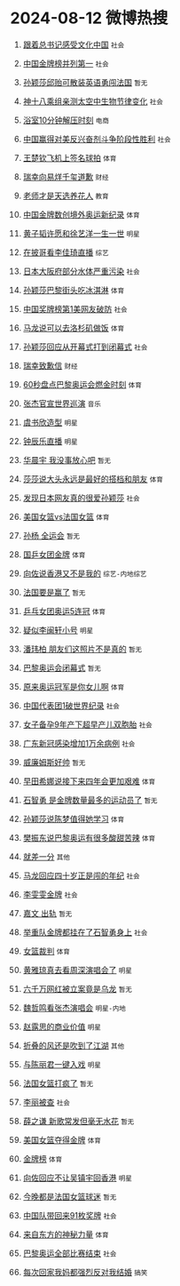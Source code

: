 # 2024-08-12 微博热搜 
1. [跟着总书记感受文化中国](https://m.weibo.cn/search?containerid=100103type%3D1%26t%3D10%26q%3D%23%E8%B7%9F%E7%9D%80%E6%80%BB%E4%B9%A6%E8%AE%B0%E6%84%9F%E5%8F%97%E6%96%87%E5%8C%96%E4%B8%AD%E5%9B%BD%23&stream_entry_id=51&isnewpage=1&extparam=seat%3D1%26stream_entry_id%3D51%26c_type%3D51%26dgr%3D0%26cate%3D10103%26q%3D%2523%25E8%25B7%259F%25E7%259D%2580%25E6%2580%25BB%25E4%25B9%25A6%25E8%25AE%25B0%25E6%2584%259F%25E5%258F%2597%25E6%2596%2587%25E5%258C%2596%25E4%25B8%25AD%25E5%259B%25BD%2523%26pos%3D0%26filter_type%3Drealtimehot%26display_time%3D1723395897%26pre_seqid%3D172339589759201353784) `社会` 

2. [中国金牌榜并列第一](https://m.weibo.cn/search?containerid=100103type%3D1%26t%3D10%26q%3D%23%E4%B8%AD%E5%9B%BD%E9%87%91%E7%89%8C%E6%A6%9C%E5%B9%B6%E5%88%97%E7%AC%AC%E4%B8%80%23&stream_entry_id=31&isnewpage=1&extparam=seat%3D1%26stream_entry_id%3D31%26band_rank%3D1%26dgr%3D0%26pos%3D0%26filter_type%3Drealtimehot%26c_type%3D31%26q%3D%2523%25E4%25B8%25AD%25E5%259B%25BD%25E9%2587%2591%25E7%2589%258C%25E6%25A6%259C%25E5%25B9%25B6%25E5%2588%2597%25E7%25AC%25AC%25E4%25B8%2580%2523%26lcate%3D5001%26cate%3D5001%26realpos%3D1%26flag%3D4%26display_time%3D1723395897%26pre_seqid%3D172339589759201353784) `社会` 

3. [孙颖莎邱贻可散装英语勇闯法国](https://m.weibo.cn/search?containerid=100103type%3D1%26t%3D10%26q%3D%E5%AD%99%E9%A2%96%E8%8E%8E%E9%82%B1%E8%B4%BB%E5%8F%AF%E6%95%A3%E8%A3%85%E8%8B%B1%E8%AF%AD%E5%8B%87%E9%97%AF%E6%B3%95%E5%9B%BD&stream_entry_id=31&isnewpage=1&extparam=seat%3D1%26stream_entry_id%3D31%26band_rank%3D2%26dgr%3D0%26pos%3D1%26filter_type%3Drealtimehot%26c_type%3D31%26q%3D%25E5%25AD%2599%25E9%25A2%2596%25E8%258E%258E%25E9%2582%25B1%25E8%25B4%25BB%25E5%258F%25AF%25E6%2595%25A3%25E8%25A3%2585%25E8%258B%25B1%25E8%25AF%25AD%25E5%258B%2587%25E9%2597%25AF%25E6%25B3%2595%25E5%259B%25BD%26lcate%3D5001%26cate%3D5001%26realpos%3D2%26flag%3D1%26display_time%3D1723395897%26pre_seqid%3D172339589759201353784) `暂无` 

4. [神十八乘组亲测太空中生物节律变化](https://m.weibo.cn/search?containerid=100103type%3D1%26t%3D10%26q%3D%23%E7%A5%9E%E5%8D%81%E5%85%AB%E4%B9%98%E7%BB%84%E4%BA%B2%E6%B5%8B%E5%A4%AA%E7%A9%BA%E4%B8%AD%E7%94%9F%E7%89%A9%E8%8A%82%E5%BE%8B%E5%8F%98%E5%8C%96%23&stream_entry_id=31&isnewpage=1&extparam=seat%3D1%26stream_entry_id%3D31%26band_rank%3D3%26dgr%3D0%26pos%3D2%26filter_type%3Drealtimehot%26c_type%3D31%26q%3D%2523%25E7%25A5%259E%25E5%258D%2581%25E5%2585%25AB%25E4%25B9%2598%25E7%25BB%2584%25E4%25BA%25B2%25E6%25B5%258B%25E5%25A4%25AA%25E7%25A9%25BA%25E4%25B8%25AD%25E7%2594%259F%25E7%2589%25A9%25E8%258A%2582%25E5%25BE%258B%25E5%258F%2598%25E5%258C%2596%2523%26lcate%3D5001%26cate%3D5001%26realpos%3D3%26flag%3D0%26display_time%3D1723395897%26pre_seqid%3D172339589759201353784) `社会` 

5. [浴室10分钟解压时刻](https://m.weibo.cn/search?containerid=100103type%3D1%26t%3D10%26q%3D%23%E6%B5%B4%E5%AE%A410%E5%88%86%E9%92%9F%E8%A7%A3%E5%8E%8B%E6%97%B6%E5%88%BB%23&stream_entry_id=31&isnewpage=1&extparam=seat%3D1%26stream_entry_id%3D31%26band_rank%3D4%26dgr%3D0%26is_ad_pos%3D1%26pos%3D3%26filter_type%3Drealtimehot%26c_type%3D31%26adid%3D249840%26cate%3D5001%26topic_ad%3D1%26q%3D%2523%25E6%25B5%25B4%25E5%25AE%25A410%25E5%2588%2586%25E9%2592%259F%25E8%25A7%25A3%25E5%258E%258B%25E6%2597%25B6%25E5%2588%25BB%2523%26lcate%3D5001%26display_time%3D1723395897%26pre_seqid%3D172339589759201353784) `电商` 

6. [中国赢得对美反兴奋剂斗争阶段性胜利](https://m.weibo.cn/search?containerid=100103type%3D1%26t%3D10%26q%3D%23%E4%B8%AD%E5%9B%BD%E8%B5%A2%E5%BE%97%E5%AF%B9%E7%BE%8E%E5%8F%8D%E5%85%B4%E5%A5%8B%E5%89%82%E6%96%97%E4%BA%89%E9%98%B6%E6%AE%B5%E6%80%A7%E8%83%9C%E5%88%A9%23&stream_entry_id=31&isnewpage=1&extparam=seat%3D1%26stream_entry_id%3D31%26band_rank%3D4%26dgr%3D0%26pos%3D4%26filter_type%3Drealtimehot%26c_type%3D31%26q%3D%2523%25E4%25B8%25AD%25E5%259B%25BD%25E8%25B5%25A2%25E5%25BE%2597%25E5%25AF%25B9%25E7%25BE%258E%25E5%258F%258D%25E5%2585%25B4%25E5%25A5%258B%25E5%2589%2582%25E6%2596%2597%25E4%25BA%2589%25E9%2598%25B6%25E6%25AE%25B5%25E6%2580%25A7%25E8%2583%259C%25E5%2588%25A9%2523%26lcate%3D5001%26cate%3D5001%26realpos%3D4%26flag%3D1%26display_time%3D1723395897%26pre_seqid%3D172339589759201353784) `社会` 

7. [王楚钦飞机上签名球拍](https://m.weibo.cn/search?containerid=100103type%3D1%26t%3D10%26q%3D%23%E7%8E%8B%E6%A5%9A%E9%92%A6%E9%A3%9E%E6%9C%BA%E4%B8%8A%E7%AD%BE%E5%90%8D%E7%90%83%E6%8B%8D%23&stream_entry_id=31&isnewpage=1&extparam=seat%3D1%26stream_entry_id%3D31%26band_rank%3D5%26dgr%3D0%26pos%3D5%26filter_type%3Drealtimehot%26c_type%3D31%26q%3D%2523%25E7%258E%258B%25E6%25A5%259A%25E9%2592%25A6%25E9%25A3%259E%25E6%259C%25BA%25E4%25B8%258A%25E7%25AD%25BE%25E5%2590%258D%25E7%2590%2583%25E6%258B%258D%2523%26lcate%3D5001%26cate%3D5001%26realpos%3D5%26flag%3D2%26display_time%3D1723395897%26pre_seqid%3D172339589759201353784) `体育` 

8. [瑞幸向易烊千玺道歉](https://m.weibo.cn/search?containerid=100103type%3D1%26t%3D10%26q%3D%23%E7%91%9E%E5%B9%B8%E5%90%91%E6%98%93%E7%83%8A%E5%8D%83%E7%8E%BA%E9%81%93%E6%AD%89%23&stream_entry_id=31&isnewpage=1&extparam=seat%3D1%26stream_entry_id%3D31%26band_rank%3D6%26dgr%3D0%26pos%3D6%26filter_type%3Drealtimehot%26c_type%3D31%26q%3D%2523%25E7%2591%259E%25E5%25B9%25B8%25E5%2590%2591%25E6%2598%2593%25E7%2583%258A%25E5%258D%2583%25E7%258E%25BA%25E9%2581%2593%25E6%25AD%2589%2523%26lcate%3D5001%26cate%3D5001%26realpos%3D6%26flag%3D1%26display_time%3D1723395897%26pre_seqid%3D172339589759201353784) `财经` 

9. [老师才是天选养花人](https://m.weibo.cn/search?containerid=100103type%3D1%26t%3D10%26q%3D%23%E8%80%81%E5%B8%88%E6%89%8D%E6%98%AF%E5%A4%A9%E9%80%89%E5%85%BB%E8%8A%B1%E4%BA%BA%23&stream_entry_id=31&isnewpage=1&extparam=seat%3D1%26stream_entry_id%3D31%26band_rank%3D7%26dgr%3D0%26is_ad_pos%3D1%26pos%3D7%26filter_type%3Drealtimehot%26c_type%3D31%26adid%3D249581%26cate%3D5001%26topic_ad%3D1%26q%3D%2523%25E8%2580%2581%25E5%25B8%2588%25E6%2589%258D%25E6%2598%25AF%25E5%25A4%25A9%25E9%2580%2589%25E5%2585%25BB%25E8%258A%25B1%25E4%25BA%25BA%2523%26lcate%3D5001%26display_time%3D1723395897%26pre_seqid%3D172339589759201353784) `教育` 

10. [中国金牌数创境外奥运新纪录](https://m.weibo.cn/search?containerid=100103type%3D1%26t%3D10%26q%3D%23%E4%B8%AD%E5%9B%BD%E9%87%91%E7%89%8C%E6%95%B0%E5%88%9B%E5%A2%83%E5%A4%96%E5%A5%A5%E8%BF%90%E6%96%B0%E7%BA%AA%E5%BD%95%23&stream_entry_id=31&isnewpage=1&extparam=seat%3D1%26stream_entry_id%3D31%26band_rank%3D7%26dgr%3D0%26pos%3D8%26filter_type%3Drealtimehot%26c_type%3D31%26q%3D%2523%25E4%25B8%25AD%25E5%259B%25BD%25E9%2587%2591%25E7%2589%258C%25E6%2595%25B0%25E5%2588%259B%25E5%25A2%2583%25E5%25A4%2596%25E5%25A5%25A5%25E8%25BF%2590%25E6%2596%25B0%25E7%25BA%25AA%25E5%25BD%2595%2523%26lcate%3D5001%26cate%3D5001%26realpos%3D7%26flag%3D0%26display_time%3D1723395897%26pre_seqid%3D172339589759201353784) `体育` 

11. [黄子韬许愿和徐艺洋一生一世](https://m.weibo.cn/search?containerid=100103type%3D1%26t%3D10%26q%3D%23%E9%BB%84%E5%AD%90%E9%9F%AC%E8%AE%B8%E6%84%BF%E5%92%8C%E5%BE%90%E8%89%BA%E6%B4%8B%E4%B8%80%E7%94%9F%E4%B8%80%E4%B8%96%23&stream_entry_id=31&isnewpage=1&extparam=seat%3D1%26stream_entry_id%3D31%26band_rank%3D8%26dgr%3D0%26pos%3D9%26filter_type%3Drealtimehot%26c_type%3D31%26q%3D%2523%25E9%25BB%2584%25E5%25AD%2590%25E9%259F%25AC%25E8%25AE%25B8%25E6%2584%25BF%25E5%2592%258C%25E5%25BE%2590%25E8%2589%25BA%25E6%25B4%258B%25E4%25B8%2580%25E7%2594%259F%25E4%25B8%2580%25E4%25B8%2596%2523%26lcate%3D5001%26cate%3D5001%26realpos%3D8%26flag%3D2%26display_time%3D1723395897%26pre_seqid%3D172339589759201353784) `明星` 

12. [在披哥看李佳琦直播](https://m.weibo.cn/search?containerid=100103type%3D1%26t%3D10%26q%3D%23%E5%9C%A8%E6%8A%AB%E5%93%A5%E7%9C%8B%E6%9D%8E%E4%BD%B3%E7%90%A6%E7%9B%B4%E6%92%AD%23&stream_entry_id=31&isnewpage=1&extparam=seat%3D1%26stream_entry_id%3D31%26band_rank%3D9%26dgr%3D0%26pos%3D10%26filter_type%3Drealtimehot%26c_type%3D31%26q%3D%2523%25E5%259C%25A8%25E6%258A%25AB%25E5%2593%25A5%25E7%259C%258B%25E6%259D%258E%25E4%25BD%25B3%25E7%2590%25A6%25E7%259B%25B4%25E6%2592%25AD%2523%26lcate%3D5001%26cate%3D5001%26realpos%3D9%26flag%3D1%26display_time%3D1723395897%26pre_seqid%3D172339589759201353784) `综艺` 

13. [日本大阪府部分水体严重污染](https://m.weibo.cn/search?containerid=100103type%3D1%26t%3D10%26q%3D%23%E6%97%A5%E6%9C%AC%E5%A4%A7%E9%98%AA%E5%BA%9C%E9%83%A8%E5%88%86%E6%B0%B4%E4%BD%93%E4%B8%A5%E9%87%8D%E6%B1%A1%E6%9F%93%23&stream_entry_id=31&isnewpage=1&extparam=seat%3D1%26stream_entry_id%3D31%26band_rank%3D10%26dgr%3D0%26pos%3D11%26filter_type%3Drealtimehot%26c_type%3D31%26q%3D%2523%25E6%2597%25A5%25E6%259C%25AC%25E5%25A4%25A7%25E9%2598%25AA%25E5%25BA%259C%25E9%2583%25A8%25E5%2588%2586%25E6%25B0%25B4%25E4%25BD%2593%25E4%25B8%25A5%25E9%2587%258D%25E6%25B1%25A1%25E6%259F%2593%2523%26lcate%3D5001%26cate%3D5001%26realpos%3D10%26flag%3D0%26display_time%3D1723395897%26pre_seqid%3D172339589759201353784) `社会` 

14. [孙颖莎巴黎街头吃冰淇淋](https://m.weibo.cn/search?containerid=100103type%3D1%26t%3D10%26q%3D%23%E5%AD%99%E9%A2%96%E8%8E%8E%E5%B7%B4%E9%BB%8E%E8%A1%97%E5%A4%B4%E5%90%83%E5%86%B0%E6%B7%87%E6%B7%8B%23&stream_entry_id=31&isnewpage=1&extparam=seat%3D1%26stream_entry_id%3D31%26band_rank%3D11%26dgr%3D0%26pos%3D12%26filter_type%3Drealtimehot%26c_type%3D31%26q%3D%2523%25E5%25AD%2599%25E9%25A2%2596%25E8%258E%258E%25E5%25B7%25B4%25E9%25BB%258E%25E8%25A1%2597%25E5%25A4%25B4%25E5%2590%2583%25E5%2586%25B0%25E6%25B7%2587%25E6%25B7%258B%2523%26lcate%3D5001%26cate%3D5001%26realpos%3D11%26flag%3D1%26display_time%3D1723395897%26pre_seqid%3D172339589759201353784) `体育` 

15. [中国奖牌榜第1美网友破防](https://m.weibo.cn/search?containerid=100103type%3D1%26t%3D10%26q%3D%23%E4%B8%AD%E5%9B%BD%E5%A5%96%E7%89%8C%E6%A6%9C%E7%AC%AC1%E7%BE%8E%E7%BD%91%E5%8F%8B%E7%A0%B4%E9%98%B2%23&stream_entry_id=31&isnewpage=1&extparam=seat%3D1%26stream_entry_id%3D31%26band_rank%3D12%26dgr%3D0%26pos%3D13%26filter_type%3Drealtimehot%26c_type%3D31%26q%3D%2523%25E4%25B8%25AD%25E5%259B%25BD%25E5%25A5%2596%25E7%2589%258C%25E6%25A6%259C%25E7%25AC%25AC1%25E7%25BE%258E%25E7%25BD%2591%25E5%258F%258B%25E7%25A0%25B4%25E9%2598%25B2%2523%26lcate%3D5001%26cate%3D5001%26realpos%3D12%26flag%3D0%26display_time%3D1723395897%26pre_seqid%3D172339589759201353784) `社会` 

16. [马龙说可以去洛杉矶做饭](https://m.weibo.cn/search?containerid=100103type%3D1%26t%3D10%26q%3D%23%E9%A9%AC%E9%BE%99%E8%AF%B4%E5%8F%AF%E4%BB%A5%E5%8E%BB%E6%B4%9B%E6%9D%89%E7%9F%B6%E5%81%9A%E9%A5%AD%23&stream_entry_id=31&isnewpage=1&extparam=seat%3D1%26stream_entry_id%3D31%26band_rank%3D13%26dgr%3D0%26pos%3D14%26filter_type%3Drealtimehot%26c_type%3D31%26q%3D%2523%25E9%25A9%25AC%25E9%25BE%2599%25E8%25AF%25B4%25E5%258F%25AF%25E4%25BB%25A5%25E5%258E%25BB%25E6%25B4%259B%25E6%259D%2589%25E7%259F%25B6%25E5%2581%259A%25E9%25A5%25AD%2523%26lcate%3D5001%26cate%3D5001%26realpos%3D13%26flag%3D1%26display_time%3D1723395897%26pre_seqid%3D172339589759201353784) `体育` 

17. [孙颖莎回应从开幕式打到闭幕式](https://m.weibo.cn/search?containerid=100103type%3D1%26t%3D10%26q%3D%23%E5%AD%99%E9%A2%96%E8%8E%8E%E5%9B%9E%E5%BA%94%E4%BB%8E%E5%BC%80%E5%B9%95%E5%BC%8F%E6%89%93%E5%88%B0%E9%97%AD%E5%B9%95%E5%BC%8F%23&stream_entry_id=31&isnewpage=1&extparam=seat%3D1%26stream_entry_id%3D31%26band_rank%3D14%26dgr%3D0%26pos%3D15%26filter_type%3Drealtimehot%26c_type%3D31%26q%3D%2523%25E5%25AD%2599%25E9%25A2%2596%25E8%258E%258E%25E5%259B%259E%25E5%25BA%2594%25E4%25BB%258E%25E5%25BC%2580%25E5%25B9%2595%25E5%25BC%258F%25E6%2589%2593%25E5%2588%25B0%25E9%2597%25AD%25E5%25B9%2595%25E5%25BC%258F%2523%26lcate%3D5001%26cate%3D5001%26realpos%3D14%26flag%3D1%26display_time%3D1723395897%26pre_seqid%3D172339589759201353784) `社会` 

18. [瑞幸致歉信](https://m.weibo.cn/search?containerid=100103type%3D1%26t%3D10%26q%3D%23%E7%91%9E%E5%B9%B8%E8%87%B4%E6%AD%89%E4%BF%A1%23&stream_entry_id=31&isnewpage=1&extparam=seat%3D1%26stream_entry_id%3D31%26band_rank%3D15%26dgr%3D0%26pos%3D16%26filter_type%3Drealtimehot%26c_type%3D31%26q%3D%2523%25E7%2591%259E%25E5%25B9%25B8%25E8%2587%25B4%25E6%25AD%2589%25E4%25BF%25A1%2523%26lcate%3D5001%26cate%3D5001%26realpos%3D15%26flag%3D0%26display_time%3D1723395897%26pre_seqid%3D172339589759201353784) `财经` 

19. [60秒盘点巴黎奥运会燃金时刻](https://m.weibo.cn/search?containerid=100103type%3D1%26t%3D10%26q%3D%2360%E7%A7%92%E7%9B%98%E7%82%B9%E5%B7%B4%E9%BB%8E%E5%A5%A5%E8%BF%90%E4%BC%9A%E7%87%83%E9%87%91%E6%97%B6%E5%88%BB%23&stream_entry_id=31&isnewpage=1&extparam=seat%3D1%26stream_entry_id%3D31%26band_rank%3D16%26dgr%3D0%26pos%3D17%26filter_type%3Drealtimehot%26c_type%3D31%26q%3D%252360%25E7%25A7%2592%25E7%259B%2598%25E7%2582%25B9%25E5%25B7%25B4%25E9%25BB%258E%25E5%25A5%25A5%25E8%25BF%2590%25E4%25BC%259A%25E7%2587%2583%25E9%2587%2591%25E6%2597%25B6%25E5%2588%25BB%2523%26lcate%3D5001%26cate%3D5001%26realpos%3D16%26flag%3D32768%26display_time%3D1723395897%26pre_seqid%3D172339589759201353784) `体育` 

20. [张杰官宣世界巡演](https://m.weibo.cn/search?containerid=100103type%3D1%26t%3D10%26q%3D%23%E5%BC%A0%E6%9D%B0%E5%AE%98%E5%AE%A3%E4%B8%96%E7%95%8C%E5%B7%A1%E6%BC%94%23&stream_entry_id=31&isnewpage=1&extparam=seat%3D1%26stream_entry_id%3D31%26band_rank%3D17%26dgr%3D0%26pos%3D18%26filter_type%3Drealtimehot%26c_type%3D31%26q%3D%2523%25E5%25BC%25A0%25E6%259D%25B0%25E5%25AE%2598%25E5%25AE%25A3%25E4%25B8%2596%25E7%2595%258C%25E5%25B7%25A1%25E6%25BC%2594%2523%26lcate%3D5001%26cate%3D5001%26realpos%3D17%26flag%3D0%26display_time%3D1723395897%26pre_seqid%3D172339589759201353784) `音乐` 

21. [虞书欣造型](https://m.weibo.cn/search?containerid=100103type%3D1%26t%3D10%26q%3D%E8%99%9E%E4%B9%A6%E6%AC%A3%E9%80%A0%E5%9E%8B&stream_entry_id=31&isnewpage=1&extparam=seat%3D1%26stream_entry_id%3D31%26band_rank%3D18%26dgr%3D0%26pos%3D19%26filter_type%3Drealtimehot%26c_type%3D31%26q%3D%25E8%2599%259E%25E4%25B9%25A6%25E6%25AC%25A3%25E9%2580%25A0%25E5%259E%258B%26lcate%3D5001%26cate%3D5001%26realpos%3D18%26flag%3D0%26display_time%3D1723395897%26pre_seqid%3D172339589759201353784) `明星` 

22. [钟辰乐直播](https://m.weibo.cn/search?containerid=100103type%3D1%26t%3D10%26q%3D%E9%92%9F%E8%BE%B0%E4%B9%90%E7%9B%B4%E6%92%AD&stream_entry_id=31&isnewpage=1&extparam=seat%3D1%26stream_entry_id%3D31%26band_rank%3D19%26dgr%3D0%26pos%3D20%26filter_type%3Drealtimehot%26c_type%3D31%26q%3D%25E9%2592%259F%25E8%25BE%25B0%25E4%25B9%2590%25E7%259B%25B4%25E6%2592%25AD%26lcate%3D5001%26cate%3D5001%26realpos%3D19%26flag%3D1%26display_time%3D1723395897%26pre_seqid%3D172339589759201353784) `明星` 

23. [华晨宇 我没事放心吧](https://m.weibo.cn/search?containerid=100103type%3D1%26t%3D10%26q%3D%E5%8D%8E%E6%99%A8%E5%AE%87+%E6%88%91%E6%B2%A1%E4%BA%8B%E6%94%BE%E5%BF%83%E5%90%A7&stream_entry_id=31&isnewpage=1&extparam=seat%3D1%26stream_entry_id%3D31%26band_rank%3D20%26dgr%3D0%26pos%3D21%26filter_type%3Drealtimehot%26c_type%3D31%26q%3D%25E5%258D%258E%25E6%2599%25A8%25E5%25AE%2587%2520%25E6%2588%2591%25E6%25B2%25A1%25E4%25BA%258B%25E6%2594%25BE%25E5%25BF%2583%25E5%2590%25A7%26lcate%3D5001%26cate%3D5001%26realpos%3D20%26flag%3D1%26display_time%3D1723395897%26pre_seqid%3D172339589759201353784) `暂无` 

24. [莎莎说大头永远是最好的搭档和朋友](https://m.weibo.cn/search?containerid=100103type%3D1%26t%3D10%26q%3D%23%E8%8E%8E%E8%8E%8E%E8%AF%B4%E5%A4%A7%E5%A4%B4%E6%B0%B8%E8%BF%9C%E6%98%AF%E6%9C%80%E5%A5%BD%E7%9A%84%E6%90%AD%E6%A1%A3%E5%92%8C%E6%9C%8B%E5%8F%8B%23&stream_entry_id=31&isnewpage=1&extparam=seat%3D1%26stream_entry_id%3D31%26band_rank%3D21%26dgr%3D0%26pos%3D22%26filter_type%3Drealtimehot%26c_type%3D31%26q%3D%2523%25E8%258E%258E%25E8%258E%258E%25E8%25AF%25B4%25E5%25A4%25A7%25E5%25A4%25B4%25E6%25B0%25B8%25E8%25BF%259C%25E6%2598%25AF%25E6%259C%2580%25E5%25A5%25BD%25E7%259A%2584%25E6%2590%25AD%25E6%25A1%25A3%25E5%2592%258C%25E6%259C%258B%25E5%258F%258B%2523%26lcate%3D5001%26cate%3D5001%26realpos%3D21%26flag%3D0%26display_time%3D1723395897%26pre_seqid%3D172339589759201353784) `体育` 

25. [发现日本网友真的很爱孙颖莎](https://m.weibo.cn/search?containerid=100103type%3D1%26t%3D10%26q%3D%23%E5%8F%91%E7%8E%B0%E6%97%A5%E6%9C%AC%E7%BD%91%E5%8F%8B%E7%9C%9F%E7%9A%84%E5%BE%88%E7%88%B1%E5%AD%99%E9%A2%96%E8%8E%8E%23&stream_entry_id=31&isnewpage=1&extparam=seat%3D1%26stream_entry_id%3D31%26band_rank%3D22%26dgr%3D0%26pos%3D23%26filter_type%3Drealtimehot%26c_type%3D31%26q%3D%2523%25E5%258F%2591%25E7%258E%25B0%25E6%2597%25A5%25E6%259C%25AC%25E7%25BD%2591%25E5%258F%258B%25E7%259C%259F%25E7%259A%2584%25E5%25BE%2588%25E7%2588%25B1%25E5%25AD%2599%25E9%25A2%2596%25E8%258E%258E%2523%26lcate%3D5001%26cate%3D5001%26realpos%3D22%26flag%3D0%26display_time%3D1723395897%26pre_seqid%3D172339589759201353784) `社会` 

26. [美国女篮vs法国女篮](https://m.weibo.cn/search?containerid=100103type%3D1%26t%3D10%26q%3D%23%E7%BE%8E%E5%9B%BD%E5%A5%B3%E7%AF%AEvs%E6%B3%95%E5%9B%BD%E5%A5%B3%E7%AF%AE%23&stream_entry_id=31&isnewpage=1&extparam=seat%3D1%26stream_entry_id%3D31%26band_rank%3D23%26dgr%3D0%26pos%3D24%26filter_type%3Drealtimehot%26c_type%3D31%26q%3D%2523%25E7%25BE%258E%25E5%259B%25BD%25E5%25A5%25B3%25E7%25AF%25AEvs%25E6%25B3%2595%25E5%259B%25BD%25E5%25A5%25B3%25E7%25AF%25AE%2523%26lcate%3D5001%26cate%3D5001%26realpos%3D23%26flag%3D0%26display_time%3D1723395897%26pre_seqid%3D172339589759201353784) `体育` 

27. [孙杨 全运会](https://m.weibo.cn/search?containerid=100103type%3D1%26t%3D10%26q%3D%E5%AD%99%E6%9D%A8+%E5%85%A8%E8%BF%90%E4%BC%9A&stream_entry_id=31&isnewpage=1&extparam=seat%3D1%26stream_entry_id%3D31%26band_rank%3D24%26dgr%3D0%26pos%3D25%26filter_type%3Drealtimehot%26c_type%3D31%26q%3D%25E5%25AD%2599%25E6%259D%25A8%2520%25E5%2585%25A8%25E8%25BF%2590%25E4%25BC%259A%26lcate%3D5001%26cate%3D5001%26realpos%3D24%26flag%3D0%26display_time%3D1723395897%26pre_seqid%3D172339589759201353784) `暂无` 

28. [国乒女团金牌](https://m.weibo.cn/search?containerid=100103type%3D1%26t%3D10%26q%3D%23%E5%9B%BD%E4%B9%92%E5%A5%B3%E5%9B%A2%E9%87%91%E7%89%8C%23&stream_entry_id=31&isnewpage=1&extparam=seat%3D1%26stream_entry_id%3D31%26band_rank%3D25%26dgr%3D0%26pos%3D26%26filter_type%3Drealtimehot%26c_type%3D31%26q%3D%2523%25E5%259B%25BD%25E4%25B9%2592%25E5%25A5%25B3%25E5%259B%25A2%25E9%2587%2591%25E7%2589%258C%2523%26lcate%3D5001%26cate%3D5001%26realpos%3D25%26flag%3D0%26display_time%3D1723395897%26pre_seqid%3D172339589759201353784) `体育` 

29. [向佐说香港又不是我的](https://m.weibo.cn/search?containerid=100103type%3D1%26t%3D10%26q%3D%23%E5%90%91%E4%BD%90%E8%AF%B4%E9%A6%99%E6%B8%AF%E5%8F%88%E4%B8%8D%E6%98%AF%E6%88%91%E7%9A%84%23&stream_entry_id=31&isnewpage=1&extparam=seat%3D1%26stream_entry_id%3D31%26band_rank%3D26%26dgr%3D0%26pos%3D27%26filter_type%3Drealtimehot%26c_type%3D31%26q%3D%2523%25E5%2590%2591%25E4%25BD%2590%25E8%25AF%25B4%25E9%25A6%2599%25E6%25B8%25AF%25E5%258F%2588%25E4%25B8%258D%25E6%2598%25AF%25E6%2588%2591%25E7%259A%2584%2523%26lcate%3D5001%26cate%3D5001%26realpos%3D26%26flag%3D0%26display_time%3D1723395897%26pre_seqid%3D172339589759201353784) `综艺-内地综艺` 

30. [法国要是赢了](https://m.weibo.cn/search?containerid=100103type%3D1%26t%3D10%26q%3D%E6%B3%95%E5%9B%BD%E8%A6%81%E6%98%AF%E8%B5%A2%E4%BA%86&stream_entry_id=31&isnewpage=1&extparam=seat%3D1%26stream_entry_id%3D31%26band_rank%3D27%26dgr%3D0%26pos%3D28%26filter_type%3Drealtimehot%26c_type%3D31%26q%3D%25E6%25B3%2595%25E5%259B%25BD%25E8%25A6%2581%25E6%2598%25AF%25E8%25B5%25A2%25E4%25BA%2586%26lcate%3D5001%26cate%3D5001%26realpos%3D27%26flag%3D0%26display_time%3D1723395897%26pre_seqid%3D172339589759201353784) `暂无` 

31. [乒乓女团奥运5连冠](https://m.weibo.cn/search?containerid=100103type%3D1%26t%3D10%26q%3D%23%E4%B9%92%E4%B9%93%E5%A5%B3%E5%9B%A2%E5%A5%A5%E8%BF%905%E8%BF%9E%E5%86%A0%23&stream_entry_id=31&isnewpage=1&extparam=seat%3D1%26stream_entry_id%3D31%26band_rank%3D28%26dgr%3D0%26pos%3D29%26filter_type%3Drealtimehot%26c_type%3D31%26q%3D%2523%25E4%25B9%2592%25E4%25B9%2593%25E5%25A5%25B3%25E5%259B%25A2%25E5%25A5%25A5%25E8%25BF%25905%25E8%25BF%259E%25E5%2586%25A0%2523%26lcate%3D5001%26cate%3D5001%26realpos%3D28%26flag%3D0%26display_time%3D1723395897%26pre_seqid%3D172339589759201353784) `体育` 

32. [疑似李闽轩小号](https://m.weibo.cn/search?containerid=100103type%3D1%26t%3D10%26q%3D%23%E7%96%91%E4%BC%BC%E6%9D%8E%E9%97%BD%E8%BD%A9%E5%B0%8F%E5%8F%B7%23&stream_entry_id=31&isnewpage=1&extparam=seat%3D1%26stream_entry_id%3D31%26band_rank%3D29%26dgr%3D0%26pos%3D30%26filter_type%3Drealtimehot%26c_type%3D31%26q%3D%2523%25E7%2596%2591%25E4%25BC%25BC%25E6%259D%258E%25E9%2597%25BD%25E8%25BD%25A9%25E5%25B0%258F%25E5%258F%25B7%2523%26lcate%3D5001%26cate%3D5001%26realpos%3D29%26flag%3D0%26display_time%3D1723395897%26pre_seqid%3D172339589759201353784) `明星` 

33. [潘玮柏 朋友们这照片不是真的](https://m.weibo.cn/search?containerid=100103type%3D1%26t%3D10%26q%3D%E6%BD%98%E7%8E%AE%E6%9F%8F+%E6%9C%8B%E5%8F%8B%E4%BB%AC%E8%BF%99%E7%85%A7%E7%89%87%E4%B8%8D%E6%98%AF%E7%9C%9F%E7%9A%84&stream_entry_id=31&isnewpage=1&extparam=seat%3D1%26stream_entry_id%3D31%26band_rank%3D30%26dgr%3D0%26pos%3D31%26filter_type%3Drealtimehot%26c_type%3D31%26q%3D%25E6%25BD%2598%25E7%258E%25AE%25E6%259F%258F%2520%25E6%259C%258B%25E5%258F%258B%25E4%25BB%25AC%25E8%25BF%2599%25E7%2585%25A7%25E7%2589%2587%25E4%25B8%258D%25E6%2598%25AF%25E7%259C%259F%25E7%259A%2584%26lcate%3D5001%26cate%3D5001%26realpos%3D30%26flag%3D0%26display_time%3D1723395897%26pre_seqid%3D172339589759201353784) `暂无` 

34. [巴黎奥运会闭幕式](https://m.weibo.cn/search?containerid=100103type%3D1%26t%3D10%26q%3D%E5%B7%B4%E9%BB%8E%E5%A5%A5%E8%BF%90%E4%BC%9A%E9%97%AD%E5%B9%95%E5%BC%8F&stream_entry_id=31&isnewpage=1&extparam=seat%3D1%26stream_entry_id%3D31%26band_rank%3D31%26dgr%3D0%26pos%3D32%26filter_type%3Drealtimehot%26c_type%3D31%26q%3D%25E5%25B7%25B4%25E9%25BB%258E%25E5%25A5%25A5%25E8%25BF%2590%25E4%25BC%259A%25E9%2597%25AD%25E5%25B9%2595%25E5%25BC%258F%26lcate%3D5001%26cate%3D5001%26realpos%3D31%26flag%3D0%26display_time%3D1723395897%26pre_seqid%3D172339589759201353784) `暂无` 

35. [原来奥运冠军是你女儿啊](https://m.weibo.cn/search?containerid=100103type%3D1%26t%3D10%26q%3D%23%E5%8E%9F%E6%9D%A5%E5%A5%A5%E8%BF%90%E5%86%A0%E5%86%9B%E6%98%AF%E4%BD%A0%E5%A5%B3%E5%84%BF%E5%95%8A%23&stream_entry_id=31&isnewpage=1&extparam=seat%3D1%26stream_entry_id%3D31%26band_rank%3D32%26dgr%3D0%26pos%3D33%26filter_type%3Drealtimehot%26c_type%3D31%26q%3D%2523%25E5%258E%259F%25E6%259D%25A5%25E5%25A5%25A5%25E8%25BF%2590%25E5%2586%25A0%25E5%2586%259B%25E6%2598%25AF%25E4%25BD%25A0%25E5%25A5%25B3%25E5%2584%25BF%25E5%2595%258A%2523%26lcate%3D5001%26cate%3D5001%26realpos%3D32%26flag%3D32768%26display_time%3D1723395897%26pre_seqid%3D172339589759201353784) `体育` 

36. [中国代表团1破世界纪录](https://m.weibo.cn/search?containerid=100103type%3D1%26t%3D10%26q%3D%23%E4%B8%AD%E5%9B%BD%E4%BB%A3%E8%A1%A8%E5%9B%A21%E7%A0%B4%E4%B8%96%E7%95%8C%E7%BA%AA%E5%BD%95%23&stream_entry_id=31&isnewpage=1&extparam=seat%3D1%26stream_entry_id%3D31%26band_rank%3D33%26dgr%3D0%26pos%3D34%26filter_type%3Drealtimehot%26c_type%3D31%26q%3D%2523%25E4%25B8%25AD%25E5%259B%25BD%25E4%25BB%25A3%25E8%25A1%25A8%25E5%259B%25A21%25E7%25A0%25B4%25E4%25B8%2596%25E7%2595%258C%25E7%25BA%25AA%25E5%25BD%2595%2523%26lcate%3D5001%26cate%3D5001%26realpos%3D33%26flag%3D1%26display_time%3D1723395897%26pre_seqid%3D172339589759201353784) `社会` 

37. [女子备孕9年产下超早产儿双胞胎](https://m.weibo.cn/search?containerid=100103type%3D1%26t%3D10%26q%3D%23%E5%A5%B3%E5%AD%90%E5%A4%87%E5%AD%959%E5%B9%B4%E4%BA%A7%E4%B8%8B%E8%B6%85%E6%97%A9%E4%BA%A7%E5%84%BF%E5%8F%8C%E8%83%9E%E8%83%8E%23&stream_entry_id=31&isnewpage=1&extparam=seat%3D1%26stream_entry_id%3D31%26band_rank%3D34%26dgr%3D0%26pos%3D35%26filter_type%3Drealtimehot%26c_type%3D31%26q%3D%2523%25E5%25A5%25B3%25E5%25AD%2590%25E5%25A4%2587%25E5%25AD%25959%25E5%25B9%25B4%25E4%25BA%25A7%25E4%25B8%258B%25E8%25B6%2585%25E6%2597%25A9%25E4%25BA%25A7%25E5%2584%25BF%25E5%258F%258C%25E8%2583%259E%25E8%2583%258E%2523%26lcate%3D5001%26cate%3D5001%26realpos%3D34%26flag%3D0%26display_time%3D1723395897%26pre_seqid%3D172339589759201353784) `社会` 

38. [广东新冠感染增加1万余病例](https://m.weibo.cn/search?containerid=100103type%3D1%26t%3D10%26q%3D%23%E5%B9%BF%E4%B8%9C%E6%96%B0%E5%86%A0%E6%84%9F%E6%9F%93%E5%A2%9E%E5%8A%A01%E4%B8%87%E4%BD%99%E7%97%85%E4%BE%8B%23&stream_entry_id=31&isnewpage=1&extparam=seat%3D1%26stream_entry_id%3D31%26band_rank%3D35%26dgr%3D0%26pos%3D36%26filter_type%3Drealtimehot%26c_type%3D31%26q%3D%2523%25E5%25B9%25BF%25E4%25B8%259C%25E6%2596%25B0%25E5%2586%25A0%25E6%2584%259F%25E6%259F%2593%25E5%25A2%259E%25E5%258A%25A01%25E4%25B8%2587%25E4%25BD%2599%25E7%2597%2585%25E4%25BE%258B%2523%26lcate%3D5001%26cate%3D5001%26realpos%3D35%26flag%3D0%26display_time%3D1723395897%26pre_seqid%3D172339589759201353784) `社会` 

39. [威廉姆斯好帅](https://m.weibo.cn/search?containerid=100103type%3D1%26t%3D10%26q%3D%E5%A8%81%E5%BB%89%E5%A7%86%E6%96%AF%E5%A5%BD%E5%B8%85&stream_entry_id=31&isnewpage=1&extparam=seat%3D1%26stream_entry_id%3D31%26band_rank%3D36%26dgr%3D0%26pos%3D37%26filter_type%3Drealtimehot%26c_type%3D31%26q%3D%25E5%25A8%2581%25E5%25BB%2589%25E5%25A7%2586%25E6%2596%25AF%25E5%25A5%25BD%25E5%25B8%2585%26lcate%3D5001%26cate%3D5001%26realpos%3D36%26flag%3D1%26display_time%3D1723395897%26pre_seqid%3D172339589759201353784) `暂无` 

40. [早田希娜说接下来四年会更加艰难](https://m.weibo.cn/search?containerid=100103type%3D1%26t%3D10%26q%3D%23%E6%97%A9%E7%94%B0%E5%B8%8C%E5%A8%9C%E8%AF%B4%E6%8E%A5%E4%B8%8B%E6%9D%A5%E5%9B%9B%E5%B9%B4%E4%BC%9A%E6%9B%B4%E5%8A%A0%E8%89%B0%E9%9A%BE%23&stream_entry_id=31&isnewpage=1&extparam=seat%3D1%26stream_entry_id%3D31%26band_rank%3D37%26dgr%3D0%26pos%3D38%26filter_type%3Drealtimehot%26c_type%3D31%26q%3D%2523%25E6%2597%25A9%25E7%2594%25B0%25E5%25B8%258C%25E5%25A8%259C%25E8%25AF%25B4%25E6%258E%25A5%25E4%25B8%258B%25E6%259D%25A5%25E5%259B%259B%25E5%25B9%25B4%25E4%25BC%259A%25E6%259B%25B4%25E5%258A%25A0%25E8%2589%25B0%25E9%259A%25BE%2523%26lcate%3D5001%26cate%3D5001%26realpos%3D37%26flag%3D1%26display_time%3D1723395897%26pre_seqid%3D172339589759201353784) `体育` 

41. [石智勇 是金牌数量最多的运动员了](https://m.weibo.cn/search?containerid=100103type%3D1%26t%3D10%26q%3D%E7%9F%B3%E6%99%BA%E5%8B%87+%E6%98%AF%E9%87%91%E7%89%8C%E6%95%B0%E9%87%8F%E6%9C%80%E5%A4%9A%E7%9A%84%E8%BF%90%E5%8A%A8%E5%91%98%E4%BA%86&stream_entry_id=31&isnewpage=1&extparam=seat%3D1%26stream_entry_id%3D31%26band_rank%3D38%26dgr%3D0%26pos%3D39%26filter_type%3Drealtimehot%26c_type%3D31%26q%3D%25E7%259F%25B3%25E6%2599%25BA%25E5%258B%2587%2520%25E6%2598%25AF%25E9%2587%2591%25E7%2589%258C%25E6%2595%25B0%25E9%2587%258F%25E6%259C%2580%25E5%25A4%259A%25E7%259A%2584%25E8%25BF%2590%25E5%258A%25A8%25E5%2591%2598%25E4%25BA%2586%26lcate%3D5001%26cate%3D5001%26realpos%3D38%26flag%3D0%26display_time%3D1723395897%26pre_seqid%3D172339589759201353784) `暂无` 

42. [孙颖莎说陈梦值得她学习](https://m.weibo.cn/search?containerid=100103type%3D1%26t%3D10%26q%3D%23%E5%AD%99%E9%A2%96%E8%8E%8E%E8%AF%B4%E9%99%88%E6%A2%A6%E5%80%BC%E5%BE%97%E5%A5%B9%E5%AD%A6%E4%B9%A0%23&stream_entry_id=31&isnewpage=1&extparam=seat%3D1%26stream_entry_id%3D31%26band_rank%3D39%26dgr%3D0%26pos%3D40%26filter_type%3Drealtimehot%26c_type%3D31%26q%3D%2523%25E5%25AD%2599%25E9%25A2%2596%25E8%258E%258E%25E8%25AF%25B4%25E9%2599%2588%25E6%25A2%25A6%25E5%2580%25BC%25E5%25BE%2597%25E5%25A5%25B9%25E5%25AD%25A6%25E4%25B9%25A0%2523%26lcate%3D5001%26cate%3D5001%26realpos%3D39%26flag%3D1%26display_time%3D1723395897%26pre_seqid%3D172339589759201353784) `体育` 

43. [樊振东说巴黎奥运有很多酸甜苦辣](https://m.weibo.cn/search?containerid=100103type%3D1%26t%3D10%26q%3D%23%E6%A8%8A%E6%8C%AF%E4%B8%9C%E8%AF%B4%E5%B7%B4%E9%BB%8E%E5%A5%A5%E8%BF%90%E6%9C%89%E5%BE%88%E5%A4%9A%E9%85%B8%E7%94%9C%E8%8B%A6%E8%BE%A3%23&stream_entry_id=31&isnewpage=1&extparam=seat%3D1%26stream_entry_id%3D31%26band_rank%3D40%26dgr%3D0%26pos%3D41%26filter_type%3Drealtimehot%26c_type%3D31%26q%3D%2523%25E6%25A8%258A%25E6%258C%25AF%25E4%25B8%259C%25E8%25AF%25B4%25E5%25B7%25B4%25E9%25BB%258E%25E5%25A5%25A5%25E8%25BF%2590%25E6%259C%2589%25E5%25BE%2588%25E5%25A4%259A%25E9%2585%25B8%25E7%2594%259C%25E8%258B%25A6%25E8%25BE%25A3%2523%26lcate%3D5001%26cate%3D5001%26realpos%3D40%26flag%3D0%26display_time%3D1723395897%26pre_seqid%3D172339589759201353784) `体育` 

44. [就差一分](https://m.weibo.cn/search?containerid=100103type%3D1%26t%3D10%26q%3D%E5%B0%B1%E5%B7%AE%E4%B8%80%E5%88%86&stream_entry_id=31&isnewpage=1&extparam=seat%3D1%26stream_entry_id%3D31%26band_rank%3D41%26dgr%3D0%26pos%3D42%26filter_type%3Drealtimehot%26c_type%3D31%26q%3D%25E5%25B0%25B1%25E5%25B7%25AE%25E4%25B8%2580%25E5%2588%2586%26lcate%3D5001%26cate%3D5001%26realpos%3D41%26flag%3D1%26display_time%3D1723395897%26pre_seqid%3D172339589759201353784) `其他` 

45. [马龙回应四十岁正是闯的年纪](https://m.weibo.cn/search?containerid=100103type%3D1%26t%3D10%26q%3D%23%E9%A9%AC%E9%BE%99%E5%9B%9E%E5%BA%94%E5%9B%9B%E5%8D%81%E5%B2%81%E6%AD%A3%E6%98%AF%E9%97%AF%E7%9A%84%E5%B9%B4%E7%BA%AA%23&stream_entry_id=31&isnewpage=1&extparam=seat%3D1%26stream_entry_id%3D31%26band_rank%3D42%26dgr%3D0%26pos%3D43%26filter_type%3Drealtimehot%26c_type%3D31%26q%3D%2523%25E9%25A9%25AC%25E9%25BE%2599%25E5%259B%259E%25E5%25BA%2594%25E5%259B%259B%25E5%258D%2581%25E5%25B2%2581%25E6%25AD%25A3%25E6%2598%25AF%25E9%2597%25AF%25E7%259A%2584%25E5%25B9%25B4%25E7%25BA%25AA%2523%26lcate%3D5001%26cate%3D5001%26realpos%3D42%26flag%3D0%26display_time%3D1723395897%26pre_seqid%3D172339589759201353784) `社会` 

46. [李雯雯金牌](https://m.weibo.cn/search?containerid=100103type%3D1%26t%3D10%26q%3D%23%E6%9D%8E%E9%9B%AF%E9%9B%AF%E9%87%91%E7%89%8C%23&stream_entry_id=31&isnewpage=1&extparam=seat%3D1%26stream_entry_id%3D31%26band_rank%3D43%26dgr%3D0%26pos%3D44%26filter_type%3Drealtimehot%26c_type%3D31%26q%3D%2523%25E6%259D%258E%25E9%259B%25AF%25E9%259B%25AF%25E9%2587%2591%25E7%2589%258C%2523%26lcate%3D5001%26cate%3D5001%26realpos%3D43%26flag%3D0%26display_time%3D1723395897%26pre_seqid%3D172339589759201353784) `社会` 

47. [嘉文 出轨](https://m.weibo.cn/search?containerid=100103type%3D1%26t%3D10%26q%3D%E5%98%89%E6%96%87+%E5%87%BA%E8%BD%A8&stream_entry_id=31&isnewpage=1&extparam=seat%3D1%26stream_entry_id%3D31%26band_rank%3D44%26dgr%3D0%26pos%3D45%26filter_type%3Drealtimehot%26c_type%3D31%26q%3D%25E5%2598%2589%25E6%2596%2587%2520%25E5%2587%25BA%25E8%25BD%25A8%26lcate%3D5001%26cate%3D5001%26realpos%3D44%26flag%3D0%26display_time%3D1723395897%26pre_seqid%3D172339589759201353784) `暂无` 

48. [举重队金牌都挂在了石智勇身上](https://m.weibo.cn/search?containerid=100103type%3D1%26t%3D10%26q%3D%23%E4%B8%BE%E9%87%8D%E9%98%9F%E9%87%91%E7%89%8C%E9%83%BD%E6%8C%82%E5%9C%A8%E4%BA%86%E7%9F%B3%E6%99%BA%E5%8B%87%E8%BA%AB%E4%B8%8A%23&stream_entry_id=31&isnewpage=1&extparam=seat%3D1%26stream_entry_id%3D31%26band_rank%3D45%26dgr%3D0%26pos%3D46%26filter_type%3Drealtimehot%26c_type%3D31%26q%3D%2523%25E4%25B8%25BE%25E9%2587%258D%25E9%2598%259F%25E9%2587%2591%25E7%2589%258C%25E9%2583%25BD%25E6%258C%2582%25E5%259C%25A8%25E4%25BA%2586%25E7%259F%25B3%25E6%2599%25BA%25E5%258B%2587%25E8%25BA%25AB%25E4%25B8%258A%2523%26lcate%3D5001%26cate%3D5001%26realpos%3D45%26flag%3D0%26display_time%3D1723395897%26pre_seqid%3D172339589759201353784) `社会` 

49. [女篮裁判](https://m.weibo.cn/search?containerid=100103type%3D1%26t%3D10%26q%3D%E5%A5%B3%E7%AF%AE%E8%A3%81%E5%88%A4&stream_entry_id=31&isnewpage=1&extparam=seat%3D1%26stream_entry_id%3D31%26band_rank%3D46%26dgr%3D0%26pos%3D47%26filter_type%3Drealtimehot%26c_type%3D31%26q%3D%25E5%25A5%25B3%25E7%25AF%25AE%25E8%25A3%2581%25E5%2588%25A4%26lcate%3D5001%26cate%3D5001%26realpos%3D46%26flag%3D0%26display_time%3D1723395897%26pre_seqid%3D172339589759201353784) `体育` 

50. [黄雅琼真去看周深演唱会了](https://m.weibo.cn/search?containerid=100103type%3D1%26t%3D10%26q%3D%23%E9%BB%84%E9%9B%85%E7%90%BC%E7%9C%9F%E5%8E%BB%E7%9C%8B%E5%91%A8%E6%B7%B1%E6%BC%94%E5%94%B1%E4%BC%9A%E4%BA%86%23&stream_entry_id=31&isnewpage=1&extparam=seat%3D1%26stream_entry_id%3D31%26band_rank%3D47%26dgr%3D0%26pos%3D48%26filter_type%3Drealtimehot%26c_type%3D31%26q%3D%2523%25E9%25BB%2584%25E9%259B%2585%25E7%2590%25BC%25E7%259C%259F%25E5%258E%25BB%25E7%259C%258B%25E5%2591%25A8%25E6%25B7%25B1%25E6%25BC%2594%25E5%2594%25B1%25E4%25BC%259A%25E4%25BA%2586%2523%26lcate%3D5001%26cate%3D5001%26realpos%3D47%26flag%3D0%26display_time%3D1723395897%26pre_seqid%3D172339589759201353784) `明星` 

51. [六千万网红被立案竟是乌龙](https://m.weibo.cn/search?containerid=100103type%3D1%26t%3D10%26q%3D%23%E5%85%AD%E5%8D%83%E4%B8%87%E7%BD%91%E7%BA%A2%E8%A2%AB%E7%AB%8B%E6%A1%88%E7%AB%9F%E6%98%AF%E4%B9%8C%E9%BE%99%23&stream_entry_id=31&isnewpage=1&extparam=seat%3D1%26stream_entry_id%3D31%26band_rank%3D48%26dgr%3D0%26pos%3D49%26filter_type%3Drealtimehot%26c_type%3D31%26q%3D%2523%25E5%2585%25AD%25E5%258D%2583%25E4%25B8%2587%25E7%25BD%2591%25E7%25BA%25A2%25E8%25A2%25AB%25E7%25AB%258B%25E6%25A1%2588%25E7%25AB%259F%25E6%2598%25AF%25E4%25B9%258C%25E9%25BE%2599%2523%26lcate%3D5001%26cate%3D5001%26realpos%3D48%26flag%3D0%26display_time%3D1723395897%26pre_seqid%3D172339589759201353784) `暂无` 

52. [魏哲鸣看张杰演唱会](https://m.weibo.cn/search?containerid=100103type%3D1%26t%3D10%26q%3D%23%E9%AD%8F%E5%93%B2%E9%B8%A3%E7%9C%8B%E5%BC%A0%E6%9D%B0%E6%BC%94%E5%94%B1%E4%BC%9A%23&stream_entry_id=31&isnewpage=1&extparam=seat%3D1%26stream_entry_id%3D31%26band_rank%3D49%26dgr%3D0%26pos%3D50%26filter_type%3Drealtimehot%26c_type%3D31%26q%3D%2523%25E9%25AD%258F%25E5%2593%25B2%25E9%25B8%25A3%25E7%259C%258B%25E5%25BC%25A0%25E6%259D%25B0%25E6%25BC%2594%25E5%2594%25B1%25E4%25BC%259A%2523%26lcate%3D5001%26cate%3D5001%26realpos%3D49%26flag%3D1%26display_time%3D1723395897%26pre_seqid%3D172339589759201353784) `明星-内地` 

53. [赵露思的商业价值](https://m.weibo.cn/search?containerid=100103type%3D1%26t%3D10%26q%3D%23%E8%B5%B5%E9%9C%B2%E6%80%9D%E7%9A%84%E5%95%86%E4%B8%9A%E4%BB%B7%E5%80%BC%23&stream_entry_id=31&isnewpage=1&extparam=seat%3D1%26stream_entry_id%3D31%26band_rank%3D50%26dgr%3D0%26pos%3D51%26filter_type%3Drealtimehot%26c_type%3D31%26q%3D%2523%25E8%25B5%25B5%25E9%259C%25B2%25E6%2580%259D%25E7%259A%2584%25E5%2595%2586%25E4%25B8%259A%25E4%25BB%25B7%25E5%2580%25BC%2523%26lcate%3D5001%26cate%3D5001%26realpos%3D50%26flag%3D1%26display_time%3D1723395897%26pre_seqid%3D172339589759201353784) `明星` 

54. [折叠的风还是吹到了江湖](https://m.weibo.cn/search?containerid=100103type%3D1%26t%3D10%26q%3D%23%E6%8A%98%E5%8F%A0%E7%9A%84%E9%A3%8E%E8%BF%98%E6%98%AF%E5%90%B9%E5%88%B0%E4%BA%86%E6%B1%9F%E6%B9%96%23&stream_entry_id=31&isnewpage=1&extparam=seat%3D1%26stream_entry_id%3D31%26q%3D%2523%25E6%258A%2598%25E5%258F%25A0%25E7%259A%2584%25E9%25A3%258E%25E8%25BF%2598%25E6%2598%25AF%25E5%2590%25B9%25E5%2588%25B0%25E4%25BA%2586%25E6%25B1%259F%25E6%25B9%2596%2523%26is_ad_pos%3D1%26adid%3D250046%26pos%3D3%26filter_type%3Drealtimehot%26c_type%3D31%26band_rank%3D4%26topic_ad%3D1%26lcate%3D5001%26cate%3D5001%26dgr%3D0%26display_time%3D1723392300%26pre_seqid%3D172339230040802733195) `其他` 

55. [与陈丽君一键入戏](https://m.weibo.cn/search?containerid=100103type%3D1%26t%3D10%26q%3D%23%E4%B8%8E%E9%99%88%E4%B8%BD%E5%90%9B%E4%B8%80%E9%94%AE%E5%85%A5%E6%88%8F%23&stream_entry_id=31&isnewpage=1&extparam=seat%3D1%26stream_entry_id%3D31%26q%3D%2523%25E4%25B8%258E%25E9%2599%2588%25E4%25B8%25BD%25E5%2590%259B%25E4%25B8%2580%25E9%2594%25AE%25E5%2585%25A5%25E6%2588%258F%2523%26is_ad_pos%3D1%26adid%3D250151%26pos%3D7%26filter_type%3Drealtimehot%26c_type%3D31%26band_rank%3D7%26topic_ad%3D1%26lcate%3D5001%26cate%3D5001%26dgr%3D0%26display_time%3D1723392300%26pre_seqid%3D172339230040802733195) `明星` 

56. [法国女篮打疯了](https://m.weibo.cn/search?containerid=100103type%3D1%26t%3D10%26q%3D%E6%B3%95%E5%9B%BD%E5%A5%B3%E7%AF%AE%E6%89%93%E7%96%AF%E4%BA%86&stream_entry_id=31&isnewpage=1&extparam=seat%3D1%26stream_entry_id%3D31%26q%3D%25E6%25B3%2595%25E5%259B%25BD%25E5%25A5%25B3%25E7%25AF%25AE%25E6%2589%2593%25E7%2596%25AF%25E4%25BA%2586%26dgr%3D0%26pos%3D8%26filter_type%3Drealtimehot%26band_rank%3D7%26c_type%3D31%26lcate%3D5001%26cate%3D5001%26realpos%3D7%26flag%3D1%26display_time%3D1723392300%26pre_seqid%3D172339230040802733195) `暂无` 

57. [李丽被查](https://m.weibo.cn/search?containerid=100103type%3D1%26t%3D10%26q%3D%23%E6%9D%8E%E4%B8%BD%E8%A2%AB%E6%9F%A5%23&stream_entry_id=31&isnewpage=1&extparam=seat%3D1%26stream_entry_id%3D31%26q%3D%2523%25E6%259D%258E%25E4%25B8%25BD%25E8%25A2%25AB%25E6%259F%25A5%2523%26dgr%3D0%26pos%3D34%26filter_type%3Drealtimehot%26band_rank%3D33%26c_type%3D31%26lcate%3D5001%26cate%3D5001%26realpos%3D33%26flag%3D0%26display_time%3D1723392300%26pre_seqid%3D172339230040802733195) `社会` 

58. [薛之谦 新歌常发但毫无水花](https://m.weibo.cn/search?containerid=100103type%3D1%26t%3D10%26q%3D%E8%96%9B%E4%B9%8B%E8%B0%A6+%E6%96%B0%E6%AD%8C%E5%B8%B8%E5%8F%91%E4%BD%86%E6%AF%AB%E6%97%A0%E6%B0%B4%E8%8A%B1&stream_entry_id=31&isnewpage=1&extparam=seat%3D1%26stream_entry_id%3D31%26q%3D%25E8%2596%259B%25E4%25B9%258B%25E8%25B0%25A6%2520%25E6%2596%25B0%25E6%25AD%258C%25E5%25B8%25B8%25E5%258F%2591%25E4%25BD%2586%25E6%25AF%25AB%25E6%2597%25A0%25E6%25B0%25B4%25E8%258A%25B1%26dgr%3D0%26pos%3D36%26filter_type%3Drealtimehot%26band_rank%3D35%26c_type%3D31%26lcate%3D5001%26cate%3D5001%26realpos%3D35%26flag%3D1%26display_time%3D1723392300%26pre_seqid%3D172339230040802733195) `暂无` 

59. [美国女篮夺得金牌](https://m.weibo.cn/search?containerid=100103type%3D1%26t%3D10%26q%3D%E7%BE%8E%E5%9B%BD%E5%A5%B3%E7%AF%AE%E5%A4%BA%E5%BE%97%E9%87%91%E7%89%8C&stream_entry_id=31&isnewpage=1&extparam=seat%3D1%26stream_entry_id%3D31%26q%3D%25E7%25BE%258E%25E5%259B%25BD%25E5%25A5%25B3%25E7%25AF%25AE%25E5%25A4%25BA%25E5%25BE%2597%25E9%2587%2591%25E7%2589%258C%26dgr%3D0%26pos%3D37%26filter_type%3Drealtimehot%26band_rank%3D36%26c_type%3D31%26lcate%3D5001%26cate%3D5001%26realpos%3D36%26flag%3D1%26display_time%3D1723392300%26pre_seqid%3D172339230040802733195) `体育` 

60. [金牌榜](https://m.weibo.cn/search?containerid=100103type%3D1%26t%3D10%26q%3D%E9%87%91%E7%89%8C%E6%A6%9C&stream_entry_id=31&isnewpage=1&extparam=seat%3D1%26stream_entry_id%3D31%26q%3D%25E9%2587%2591%25E7%2589%258C%25E6%25A6%259C%26dgr%3D0%26pos%3D38%26filter_type%3Drealtimehot%26band_rank%3D37%26c_type%3D31%26lcate%3D5001%26cate%3D5001%26realpos%3D37%26flag%3D0%26display_time%3D1723392300%26pre_seqid%3D172339230040802733195) `体育` 

61. [向佐回应不让吴镇宇回香港](https://m.weibo.cn/search?containerid=100103type%3D1%26t%3D10%26q%3D%23%E5%90%91%E4%BD%90%E5%9B%9E%E5%BA%94%E4%B8%8D%E8%AE%A9%E5%90%B4%E9%95%87%E5%AE%87%E5%9B%9E%E9%A6%99%E6%B8%AF%23&stream_entry_id=31&isnewpage=1&extparam=seat%3D1%26stream_entry_id%3D31%26q%3D%2523%25E5%2590%2591%25E4%25BD%2590%25E5%259B%259E%25E5%25BA%2594%25E4%25B8%258D%25E8%25AE%25A9%25E5%2590%25B4%25E9%2595%2587%25E5%25AE%2587%25E5%259B%259E%25E9%25A6%2599%25E6%25B8%25AF%2523%26dgr%3D0%26pos%3D42%26filter_type%3Drealtimehot%26band_rank%3D41%26c_type%3D31%26lcate%3D5001%26cate%3D5001%26realpos%3D41%26flag%3D1%26display_time%3D1723392300%26pre_seqid%3D172339230040802733195) `明星` 

62. [今晚都是法国女篮球迷](https://m.weibo.cn/search?containerid=100103type%3D1%26t%3D10%26q%3D%E4%BB%8A%E6%99%9A%E9%83%BD%E6%98%AF%E6%B3%95%E5%9B%BD%E5%A5%B3%E7%AF%AE%E7%90%83%E8%BF%B7&stream_entry_id=31&isnewpage=1&extparam=seat%3D1%26stream_entry_id%3D31%26q%3D%25E4%25BB%258A%25E6%2599%259A%25E9%2583%25BD%25E6%2598%25AF%25E6%25B3%2595%25E5%259B%25BD%25E5%25A5%25B3%25E7%25AF%25AE%25E7%2590%2583%25E8%25BF%25B7%26dgr%3D0%26pos%3D43%26filter_type%3Drealtimehot%26band_rank%3D42%26c_type%3D31%26lcate%3D5001%26cate%3D5001%26realpos%3D42%26flag%3D0%26display_time%3D1723392300%26pre_seqid%3D172339230040802733195) `暂无` 

63. [中国队带回来91枚奖牌](https://m.weibo.cn/search?containerid=100103type%3D1%26t%3D10%26q%3D%23%E4%B8%AD%E5%9B%BD%E9%98%9F%E5%B8%A6%E5%9B%9E%E6%9D%A591%E6%9E%9A%E5%A5%96%E7%89%8C%23&stream_entry_id=31&isnewpage=1&extparam=seat%3D1%26stream_entry_id%3D31%26q%3D%2523%25E4%25B8%25AD%25E5%259B%25BD%25E9%2598%259F%25E5%25B8%25A6%25E5%259B%259E%25E6%259D%25A591%25E6%259E%259A%25E5%25A5%2596%25E7%2589%258C%2523%26dgr%3D0%26pos%3D45%26filter_type%3Drealtimehot%26band_rank%3D44%26c_type%3D31%26lcate%3D5001%26cate%3D5001%26realpos%3D44%26flag%3D1%26display_time%3D1723392300%26pre_seqid%3D172339230040802733195) `社会` 

64. [来自东方的神秘力量](https://m.weibo.cn/search?containerid=100103type%3D1%26t%3D10%26q%3D%E6%9D%A5%E8%87%AA%E4%B8%9C%E6%96%B9%E7%9A%84%E7%A5%9E%E7%A7%98%E5%8A%9B%E9%87%8F&stream_entry_id=31&isnewpage=1&extparam=seat%3D1%26stream_entry_id%3D31%26q%3D%25E6%259D%25A5%25E8%2587%25AA%25E4%25B8%259C%25E6%2596%25B9%25E7%259A%2584%25E7%25A5%259E%25E7%25A7%2598%25E5%258A%259B%25E9%2587%258F%26dgr%3D0%26pos%3D46%26filter_type%3Drealtimehot%26band_rank%3D45%26c_type%3D31%26lcate%3D5001%26cate%3D5001%26realpos%3D45%26flag%3D1%26display_time%3D1723392300%26pre_seqid%3D172339230040802733195) `体育` 

65. [巴黎奥运全部比赛结束](https://m.weibo.cn/search?containerid=100103type%3D1%26t%3D10%26q%3D%23%E5%B7%B4%E9%BB%8E%E5%A5%A5%E8%BF%90%E5%85%A8%E9%83%A8%E6%AF%94%E8%B5%9B%E7%BB%93%E6%9D%9F%23&stream_entry_id=31&isnewpage=1&extparam=seat%3D1%26stream_entry_id%3D31%26q%3D%2523%25E5%25B7%25B4%25E9%25BB%258E%25E5%25A5%25A5%25E8%25BF%2590%25E5%2585%25A8%25E9%2583%25A8%25E6%25AF%2594%25E8%25B5%259B%25E7%25BB%2593%25E6%259D%259F%2523%26dgr%3D0%26pos%3D47%26filter_type%3Drealtimehot%26band_rank%3D46%26c_type%3D31%26lcate%3D5001%26cate%3D5001%26realpos%3D46%26flag%3D1%26display_time%3D1723392300%26pre_seqid%3D172339230040802733195) `社会` 

66. [每次回家我妈都强烈反对我结婚](https://m.weibo.cn/search?containerid=100103type%3D1%26t%3D10%26q%3D%23%E6%AF%8F%E6%AC%A1%E5%9B%9E%E5%AE%B6%E6%88%91%E5%A6%88%E9%83%BD%E5%BC%BA%E7%83%88%E5%8F%8D%E5%AF%B9%E6%88%91%E7%BB%93%E5%A9%9A%23&stream_entry_id=31&isnewpage=1&extparam=seat%3D1%26stream_entry_id%3D31%26q%3D%2523%25E6%25AF%258F%25E6%25AC%25A1%25E5%259B%259E%25E5%25AE%25B6%25E6%2588%2591%25E5%25A6%2588%25E9%2583%25BD%25E5%25BC%25BA%25E7%2583%2588%25E5%258F%258D%25E5%25AF%25B9%25E6%2588%2591%25E7%25BB%2593%25E5%25A9%259A%2523%26dgr%3D0%26pos%3D51%26filter_type%3Drealtimehot%26band_rank%3D50%26c_type%3D31%26lcate%3D5001%26cate%3D5001%26realpos%3D50%26flag%3D1%26display_time%3D1723392300%26pre_seqid%3D172339230040802733195) `搞笑` 
